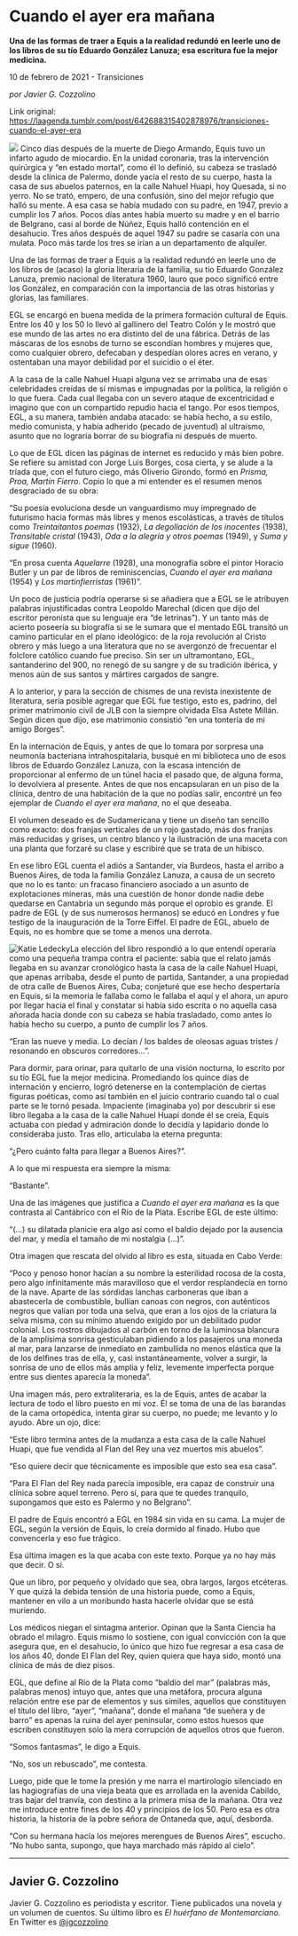 # Cuando el ayer era mañana

**Una de las formas de traer a Equis a la realidad redundó en leerle uno de los libros de su tío Eduardo González Lanuza; esa escritura fue la mejor medicina.**

10 de febrero de 2021 - Transiciones

_por Javier G. Cozzolino_

Link original: https://laagenda.tumblr.com/post/642688315402878976/transiciones-cuando-el-ayer-era

![](https://64.media.tumblr.com/02f03ad9e53e549f8cf500f1eeb3da2b/5eec3525cb5eaf75-3c/s500x750/0387fea43c5f1337c0f9dbf0c07407f0305b386b.png)
Cinco días después de la muerte de Diego Armando, Equis tuvo un infarto agudo de miocardio. En la unidad coronaria, tras la intervención quirúrgica y “en estado mortal”, como él lo definió, su cabeza se trasladó desde la clínica de Palermo, donde yacía el resto de su cuerpo, hasta la casa de sus abuelos paternos, en la calle Nahuel Huapi, hoy Quesada, si no yerro. No se trató, empero, de una confusión, sino del mejor refugio que halló su mente. A esa casa se había mudado con su padre, en 1947, previo a cumplir los 7 años. Pocos días antes había muerto su madre y en el barrio de Belgrano, casi al borde de Núñez, Equis halló contención en el desahucio. Tres años después de aquel 1947 su padre se casaría con una mulata. Poco más tarde los tres se irían a un departamento de alquiler. 

Una de las formas de traer a Equis a la realidad redundó en leerle uno de los libros de (acaso) la gloria literaria de la familia, su tío Eduardo González Lanuza, premio nacional de literatura 1960, lauro que poco significó entre los González, en comparación con la importancia de las otras historias y glorias, las familiares.

EGL se encargó en buena medida de la primera formación cultural de Equis. Entre los 40 y los 50 lo llevó al gallinero del Teatro Colón y le mostró que ese mundo de las artes no era distinto del de una fábrica. Detrás de las máscaras de los esnobs de turno se escondían hombres y mujeres que, como cualquier obrero, defecaban y despedían olores acres en verano, y ostentaban una mayor debilidad por el suicidio o el éter.

A la casa de la calle Nahuel Huapi alguna vez se arrimaba una de esas celebridades creídas de sí mismas e impugnadas por la política, la religión o lo que fuera. Cada cual llegaba con un severo ataque de excentricidad e imagino que con un compartido repudio hacia el tango. Por esos tiempos, EGL, a su manera, también andaba atacado: se había hecho, a su estilo, medio comunista, y había adherido (pecado de juventud) al ultraísmo, asunto que no lograría borrar de su biografía ni después de muerto.

Lo que de EGL dicen las páginas de internet es reducido y más bien pobre. Se refiere su amistad con Jorge Luis Borges, cosa cierta, y se alude a la tríada que, con el futuro ciego, más Oliverio Girondo, formó en *Prisma, Proa, Martín Fierro*. Copio lo que a mi entender es el resumen menos desgraciado de su obra:

“Su poesía evoluciona desde un vanguardismo muy impregnado de futurismo hacia formas más libres y menos escolásticas, a través de títulos como *Treintaitantos poemas* (1932), *La degollación de los inocentes* (1938), *Transitable cristal* (1943), *Oda a la alegría y otros poemas* (1949), y *Suma y sigue* (1960).

“En prosa cuenta *Aquelarre* (1928), una monografía sobre el pintor Horacio Butler y un par de libros de reminiscencias, *Cuando el ayer era mañana* (1954) y *Los martinfierristas* (1961)”.

Un poco de justicia podría operarse si se añadiera que a EGL se le atribuyen palabras injustificadas contra Leopoldo Marechal (dicen que dijo del escritor peronista que su lenguaje era “de letrinas”). Y un tanto más de acierto poseería su biografía si se le sumara que el mentado EGL transitó un camino particular en el plano ideológico: de la roja revolución al Cristo obrero y más luego a una literatura que no se avergonzó de frecuentar el folclore católico cuando fue preciso. Sin ser un ultramontano, EGL, santanderino del 900, no renegó de su sangre y de su tradición ibérica, y menos aún de sus santos y mártires cargados de sangre.

A lo anterior, y para la sección de chismes de una revista inexistente de literatura, sería posible agregar que EGL fue testigo, esto es, padrino, del primer matrimonio civil de JLB con la siempre olvidada Elsa Astete Millán. Según dicen que dijo, ese matrimonio consistió “en una tontería de mi amigo Borges”.

En la internación de Equis, y antes de que lo tomara por sorpresa una neumonía bacteriana intrahospitalaria, busqué en mi biblioteca uno de esos libros de Eduardo González Lanuza, con la escasa intención de proporcionar al enfermo de un túnel hacia el pasado que, de alguna forma, lo devolviera al presente. Antes de que nos encapsularan en un piso de la clínica, dentro de una habitación de la que no podías salir, encontré un feo ejemplar de *Cuando el ayer era mañana*, no el que deseaba.

El volumen deseado es de Sudamericana y tiene un diseño tan sencillo como exacto: dos franjas verticales de un rojo gastado, más dos franjas más reducidas y grises, un centro blanco y la ilustración de una maceta con una planta que forzaré su clase y escribiré que se trata de un hibisco.

En ese libro EGL cuenta el adiós a Santander, vía Burdeos, hasta el arribo a Buenos Aires, de toda la familia González Lanuza, a causa de un secreto que no lo es tanto: un fracaso financiero asociado a un asunto de explotaciones mineras, más una cuestión de honor donde nadie debe quedarse en Cantabria un segundo más porque el oprobio es grande. El padre de EGL (y de sus numerosos hermanos) se educó en Londres y fue testigo de la inauguración de la Torre Eiffel. El padre de EGL, abuelo de Equis, no es hombre que se tome a menos una derrota.

![Katie Ledecky](https://64.media.tumblr.com/53ae8e0bbfa867c118ce60df45b3b9d8/5eec3525cb5eaf75-db/s400x600/8883a8a5a76fe38326e6adb114548a800432af67.jpg)La elección del libro respondió a lo que entendí operaría como una pequeña trampa contra el paciente: sabía que el relato jamás llegaba en su avanzar cronológico hasta la casa de la calle Nahuel Huapi, que apenas arribaba, desde el punto de partida, Santander, a una propiedad de otra calle de Buenos Aires, Cuba; conjeturé que ese hecho despertaría en Equis, si la memoria le fallaba como le fallaba el aquí y el ahora, un apuro por llegar hacia el final y constatar si había sido escrita o no aquella casa añorada hacia donde con su cabeza se había trasladado, como antes lo había hecho su cuerpo, a punto de cumplir los 7 años.

“Eran las nueve y media. Lo decían / los baldes de oleosas aguas tristes / resonando en obscuros corredores…”.

Para dormir, para orinar, para quitarlo de una visión nocturna, lo escrito por su tío EGL fue la mejor medicina. Promediando los quince días de internación y encierro, logró detenerse en la contemplación de ciertas figuras poéticas, como así también en el juicio contrario cuando tal o cual parte se le tornó pesada. Impaciente (imaginaba yo) por descubrir si ese libro llegaba a la casa de la calle Nahuel Huapi donde él se creía, Equis actuaba con piedad y admiración donde lo decidía y lapidario donde lo consideraba justo. Tras ello, articulaba la eterna pregunta:

“¿Pero cuánto falta para llegar a Buenos Aires?”.

A lo que mi respuesta era siempre la misma:

“Bastante”.

Una de las imágenes que justifica a *Cuando el ayer era mañana* es la que contrasta al Cantábrico con el Río de la Plata. Escribe EGL de este último:

“(…) su dilatada planicie era algo así como el baldío dejado por la ausencia del mar, y medía el tamaño de mi nostalgia (…)”.

Otra imagen que rescata del olvido al libro es esta, situada en Cabo Verde:

“Poco y penoso honor hacían a su nombre la esterilidad rocosa de la costa, pero algo infinitamente más maravilloso que el verdor resplandecía en torno de la nave. Aparte de las sórdidas lanchas carboneras que iban a abastecerla de combustible, bullían canoas con negros, con auténticos negros que valían por toda una selva, que eran a los ojos de la criatura la selva misma, con su mínimo atuendo exigido por un debilitado pudor colonial. Los rostros dibujados al carbón en torno de la luminosa blancura de la amplísima sonrisa gesticulaban pidiendo a los pasajeros una moneda al mar, para lanzarse de inmediato en zambullida no menos elástica que la de los delfines tras de ella, y, casi instantáneamente, volver a surgir, la sonrisa de uno de ellos más amplia y feliz, levemente imperfecta porque entre sus dientes aparecía la moneda”.

Una imagen más, pero extraliteraria, es la de Equis, antes de acabar la lectura de todo el libro puesto en mi voz. Él se toma de una de las barandas de la cama ortopédica, intenta girar su cuerpo, no puede; me levanto y lo ayudo. Abre un ojo, dice:

“Este libro termina antes de la mudanza a esta casa de la calle Nahuel Huapi, que fue vendida al Flan del Rey una vez muertos mis abuelos”.

“Eso quiere decir que técnicamente es imposible que esto sea esa casa”.

“Para El Flan del Rey nada parecía imposible, era capaz de construir una clínica sobre aquel terreno. Pero sí, para que te quedes tranquilo, supongamos que esto es Palermo y no Belgrano”.

El padre de Equis encontró a EGL en 1984 sin vida en su cama. La mujer de EGL, según la versión de Equis, lo creía dormido al finado. Hubo que convencerla y eso fue trágico.

Esa última imagen es la que acaba con este texto. Porque ya no hay más que decir. O sí.

Que un libro, por pequeño y olvidado que sea, obra largos, largos etcéteras. Y que quizá la debida tensión de una historia puede, como a Equis, mantener en vilo a un moribundo hasta hacerle olvidar que se está muriendo. 

Los médicos niegan el sintagma anterior. Opinan que la Santa Ciencia ha obrado el milagro. Equis mismo lo sostiene, con igual convicción con la que asegura que, en el desahucio, lo único que hizo fue regresar a esa casa de los años 40, donde El Flan del Rey, quien quiera que haya sido, montó una clínica de más de diez pisos.

EGL, que define al Río de la Plata como “baldío del mar” (palabras más, palabras menos) intuyo que, antes que una metáfora, procura alguna relación entre ese par de elementos y sus símiles, aquellos que constituyen el título del libro, “ayer”, “mañana”, donde el mañana “de sueñera y de barro” es apenas la ruina del ayer peninsular, como estos huesos que escriben constituyen solo la mera corrupción de aquellos otros que fueron.

“Somos fantasmas”, le digo a Equis.

“No, sos un rebuscado”, me contesta.

Luego, pide que le tome la presión y me narra el martirologio silenciado en las hagiografías de una vieja beata que es arrollada en la avenida Cabildo, tras bajar del tranvía, con destino a la primera misa de la mañana. Otra vez me introduce entre fines de los 40 y principios de los 50. Pero esa es otra historia, la historia de la pobre señora de Ontaneda que, aquí, desborda. 

“Con su hermana hacía los mejores merengues de Buenos Aires”, escucho. “No hubo santa, supongo, que haya marchado más rápido al cielo”.

  




---

Javier G. Cozzolino
-------------------

 Javier G. Cozzolino es periodista y escritor. Tiene publicados una novela y un volumen de cuentos. Su último libro es *El huérfano de Montemarciano*. En Twitter es [@jgcozzolino](https://twitter.com/jgcozzolino?lang=es) 

